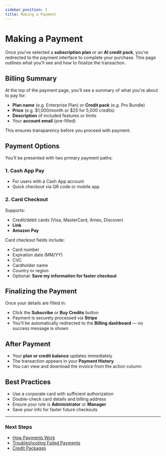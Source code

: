 ```yaml
---
sidebar_position: 2
title: Making a Payment
---
```


# Making a Payment

Once you've selected a **subscription plan** or an **AI credit pack**, you're redirected to the payment interface to complete your purchase. This page outlines what you'll see and how to finalize the transaction.


## Billing Summary

At the top of the payment page, you'll see a summary of what you're about to pay for:

- **Plan name** (e.g. Enterprise Plan) or **Credit pack** (e.g. Pro Bundle)  
- **Price** (e.g. $1,000/month or $25 for 5,000 credits)  
- **Description** of included features or limits  
- Your **account email** (pre-filled)

This ensures transparency before you proceed with payment.


## Payment Options

You’ll be presented with two primary payment paths:

### 1. **Cash App Pay**
- For users with a Cash App account
- Quick checkout via QR code or mobile app

### 2. **Card Checkout**
Supports:
- Credit/debit cards (Visa, MasterCard, Amex, Discover)  
- **Link**  
- **Amazon Pay**

Card checkout fields include:
- Card number  
- Expiration date (MM/YY)  
- CVC  
- Cardholder name  
- Country or region  
- Optional: **Save my information for faster checkout**


## Finalizing the Payment

Once your details are filled in:

- Click the **Subscribe** or **Buy Credits** button  
- Payment is securely processed via **Stripe**  
- You’ll be automatically redirected to the **Billing dashboard** — no success message is shown


## After Payment

- Your **plan or credit balance** updates immediately  
- The transaction appears in your **Payment History**  
- You can view and download the invoice from the action column


## Best Practices

- Use a corporate card with sufficient authorization  
- Double-check card details and billing address  
- Ensure your role is **Administrator** or **Manager**  
- Save your info for faster future checkouts

---

### Next Steps

- [How Payments Work](./how-payment-work.md)  
- [Troubleshooting Failed Payments](./troubleshooting-payment.md)  
- [Credit Packages](../ai-credits/credit-package.md)